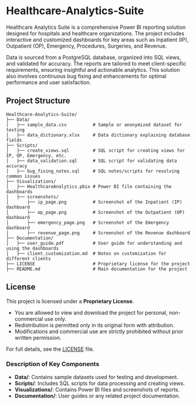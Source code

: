 # Healthcare-Analytics-Suite
Healthcare Analytics Suite is a comprehensive Power BI reporting solution designed for hospitals and healthcare organizations. The project includes interactive and customized dashboards for key areas such as Inpatient (IP), Outpatient (OP), Emergency, Procedures, Surgeries, and Revenue.

Data is sourced from a PostgreSQL database, organized into SQL views, and validated for accuracy. The reports are tailored to meet client-specific requirements, ensuring insightful and actionable analytics. This solution also involves continuous bug fixing and enhancements for optimal performance and user satisfaction.

## Project Structure
```plaintext
Healthcare-Analytics-Suite/
├── Data/
│   ├── sample_data.csv          # Sample or anonymized dataset for testing
│   ├── data_dictionary.xlsx     # Data dictionary explaining database fields
├── Scripts/
│   ├── create_views.sql         # SQL script for creating views for IP, OP, Emergency, etc.
│   ├── data_validation.sql      # SQL script for validating data accuracy
│   ├── bug_fixing_notes.sql     # SQL notes/scripts for resolving common issues
├── Visualizations/
│   ├── HealthcareAnalytics.pbix # Power BI file containing the dashboards
│   ├── screenshots/
│       ├── ip_page.png          # Screenshot of the Inpatient (IP) dashboard
│       ├── op_page.png          # Screenshot of the Outpatient (OP) dashboard
│       ├── emergency_page.png   # Screenshot of the Emergency dashboard
│       ├── revenue_page.png     # Screenshot of the Revenue dashboard
├── Documentation/
│   ├── user_guide.pdf           # User guide for understanding and using the dashboards
│   ├── client_customization.md  # Notes on customization for different clients
├── LICENSE                      # Proprietary license for the project
├── README.md                    # Main documentation for the project
```

## License

This project is licensed under a **Proprietary License**.

- You are allowed to view and download the project for personal, non-commercial use only.
- Redistribution is permitted only in its original form with attribution.
- Modifications and commercial use are strictly prohibited without prior written permission.

For full details, see the [LICENSE](LICENSE) file.


### **Description of Key Components**
- **Data/**: Contains sample datasets used for testing and development.
- **Scripts/**: Includes SQL scripts for data processing and creating views.
- **Visualizations/**: Contains Power BI files and screenshots of reports.
- **Documentation/**: User guides or any related project documentation.







